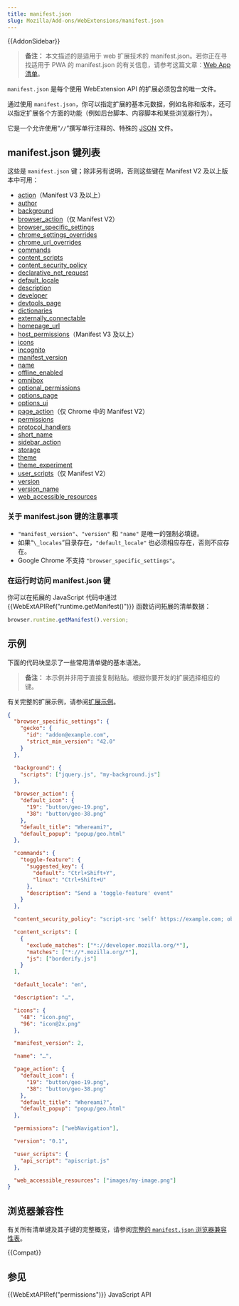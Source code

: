 ```yaml
---
title: manifest.json
slug: Mozilla/Add-ons/WebExtensions/manifest.json
---
```


{{AddonSidebar}}

> **备注：** 本文描述的是适用于 web 扩展技术的 manifest.json。若你正在寻找适用于 PWA 的 manifest.json 的有关信息，请参考这篇文章：[Web App 清单](/zh-CN/docs/Web/Manifest)。

`manifest.json` 是每个使用 WebExtension API 的扩展必须包含的唯一文件。

通过使用 `manifest.json`，你可以指定扩展的基本元数据，例如名称和版本，还可以指定扩展各个方面的功能（例如后台脚本、内容脚本和某些浏览器行为）。

它是一个允许使用“`//`”撰写单行注释的、特殊的 [JSON](/zh-CN/docs/Glossary/JSON) 文件。

## manifest.json 键列表

这些是 `manifest.json` 键；除非另有说明，否则这些键在 Manifest V2 及以上版本中可用：

- [action](/zh-CN/docs/Mozilla/Add-ons/WebExtensions/manifest.json/action)（Manifest V3 及以上）
- [author](/zh-CN/docs/Mozilla/Add-ons/WebExtensions/manifest.json/author)
- [background](/zh-CN/docs/Mozilla/Add-ons/WebExtensions/manifest.json/background)
- [browser_action](/zh-CN/docs/Mozilla/Add-ons/WebExtensions/manifest.json/browser_action)（仅 Manifest V2）
- [browser_specific_settings](/zh-CN/docs/Mozilla/Add-ons/WebExtensions/manifest.json/browser_specific_settings)
- [chrome_settings_overrides](/zh-CN/docs/Mozilla/Add-ons/WebExtensions/manifest.json/chrome_settings_overrides)
- [chrome_url_overrides](/zh-CN/docs/Mozilla/Add-ons/WebExtensions/manifest.json/chrome_url_overrides)
- [commands](/zh-CN/docs/Mozilla/Add-ons/WebExtensions/manifest.json/commands)
- [content_scripts](/zh-CN/docs/Mozilla/Add-ons/WebExtensions/manifest.json/content_scripts)
- [content_security_policy](/zh-CN/docs/Mozilla/Add-ons/WebExtensions/manifest.json/content_security_policy)
- [declarative_net_request](/zh-CN/docs/Mozilla/Add-ons/WebExtensions/manifest.json/declarative_net_request)
- [default_locale](/zh-CN/docs/Mozilla/Add-ons/WebExtensions/manifest.json/default_locale)
- [description](/zh-CN/docs/Mozilla/Add-ons/WebExtensions/manifest.json/description)
- [developer](/zh-CN/docs/Mozilla/Add-ons/WebExtensions/manifest.json/developer)
- [devtools_page](/zh-CN/docs/Mozilla/Add-ons/WebExtensions/manifest.json/devtools_page)
- [dictionaries](/zh-CN/docs/Mozilla/Add-ons/WebExtensions/manifest.json/dictionaries)
- [externally_connectable](/zh-CN/docs/Mozilla/Add-ons/WebExtensions/manifest.json/externally_connectable)
- [homepage_url](/zh-CN/docs/Mozilla/Add-ons/WebExtensions/manifest.json/homepage_url)
- [host_permissions](/zh-CN/docs/Mozilla/Add-ons/WebExtensions/manifest.json/host_permissions)（Manifest V3 及以上）
- [icons](/zh-CN/docs/Mozilla/Add-ons/WebExtensions/manifest.json/icons)
- [incognito](/zh-CN/docs/Mozilla/Add-ons/WebExtensions/manifest.json/incognito)
- [manifest_version](/zh-CN/docs/Mozilla/Add-ons/WebExtensions/manifest.json/manifest_version)
- [name](/zh-CN/docs/Mozilla/Add-ons/WebExtensions/manifest.json/name)
- [offline_enabled](/zh-CN/docs/Mozilla/Add-ons/WebExtensions/manifest.json/offline_enabled)
- [omnibox](/zh-CN/docs/Mozilla/Add-ons/WebExtensions/manifest.json/omnibox)
- [optional_permissions](/zh-CN/docs/Mozilla/Add-ons/WebExtensions/manifest.json/optional_permissions)
- [options_page](/zh-CN/docs/Mozilla/Add-ons/WebExtensions/manifest.json/options_page)
- [options_ui](/zh-CN/docs/Mozilla/Add-ons/WebExtensions/manifest.json/options_ui)
- [page_action](/zh-CN/docs/Mozilla/Add-ons/WebExtensions/manifest.json/page_action)（仅 Chrome 中的 Manifest V2）
- [permissions](/zh-CN/docs/Mozilla/Add-ons/WebExtensions/manifest.json/permissions)
- [protocol_handlers](/zh-CN/docs/Mozilla/Add-ons/WebExtensions/manifest.json/protocol_handlers)
- [short_name](/zh-CN/docs/Mozilla/Add-ons/WebExtensions/manifest.json/short_name)
- [sidebar_action](/zh-CN/docs/Mozilla/Add-ons/WebExtensions/manifest.json/sidebar_action)
- [storage](/zh-CN/docs/Mozilla/Add-ons/WebExtensions/manifest.json/storage)
- [theme](/zh-CN/docs/Mozilla/Add-ons/WebExtensions/manifest.json/theme)
- [theme_experiment](/zh-CN/docs/Mozilla/Add-ons/WebExtensions/manifest.json/theme_experiment)
- [user_scripts](/zh-CN/docs/Mozilla/Add-ons/WebExtensions/manifest.json/user_scripts)（仅 Manifest V2）
- [version](/zh-CN/docs/Mozilla/Add-ons/WebExtensions/manifest.json/version)
- [version_name](/zh-CN/docs/Mozilla/Add-ons/WebExtensions/manifest.json/version_name)
- [web_accessible_resources](/zh-CN/docs/Mozilla/Add-ons/WebExtensions/manifest.json/web_accessible_resources)

### 关于 manifest.json 键的注意事项

- `"manifest_version"`、`"version"` 和 `"name"` 是唯一的强制必填键。
- 如果“`\_locales`”目录存在，`"default_locale"` 也必须相应存在，否则不应存在。
- Google Chrome 不支持 `"browser_specific_settings"`。

### 在运行时访问 manifest.json 键

你可以在拓展的 JavaScript 代码中通过 {{WebExtAPIRef("runtime.getManifest()")}} 函数访问拓展的清单数据：

```js
browser.runtime.getManifest().version;
```

## 示例

下面的代码块显示了一些常用清单键的基本语法。

> **备注：** 本示例并非用于直接复制粘贴。根据你要开发的扩展选择相应的键。

有关完整的扩展示例，请参阅[扩展示例](/zh-CN/docs/Mozilla/Add-ons/WebExtensions/Examples)。

```json
{
  "browser_specific_settings": {
    "gecko": {
      "id": "addon@example.com",
      "strict_min_version": "42.0"
    }
  },

  "background": {
    "scripts": ["jquery.js", "my-background.js"]
  },

  "browser_action": {
    "default_icon": {
      "19": "button/geo-19.png",
      "38": "button/geo-38.png"
    },
    "default_title": "Whereami?",
    "default_popup": "popup/geo.html"
  },

  "commands": {
    "toggle-feature": {
      "suggested_key": {
        "default": "Ctrl+Shift+Y",
        "linux": "Ctrl+Shift+U"
      },
      "description": "Send a 'toggle-feature' event"
    }
  },

  "content_security_policy": "script-src 'self' https://example.com; object-src 'self'",

  "content_scripts": [
    {
      "exclude_matches": ["*://developer.mozilla.org/*"],
      "matches": ["*://*.mozilla.org/*"],
      "js": ["borderify.js"]
    }
  ],

  "default_locale": "en",

  "description": "…",

  "icons": {
    "48": "icon.png",
    "96": "icon@2x.png"
  },

  "manifest_version": 2,

  "name": "…",

  "page_action": {
    "default_icon": {
      "19": "button/geo-19.png",
      "38": "button/geo-38.png"
    },
    "default_title": "Whereami?",
    "default_popup": "popup/geo.html"
  },

  "permissions": ["webNavigation"],

  "version": "0.1",

  "user_scripts": {
    "api_script": "apiscript.js"
  },

  "web_accessible_resources": ["images/my-image.png"]
}
```

## 浏览器兼容性

有关所有清单键及其子键的完整概览，请参阅[完整的 `manifest.json` 浏览器兼容性表](/zh-CN/docs/Mozilla/Add-ons/WebExtensions/Browser_compatibility_for_manifest.json)。

{{Compat}}

## 参见

{{WebExtAPIRef("permissions")}} JavaScript API
